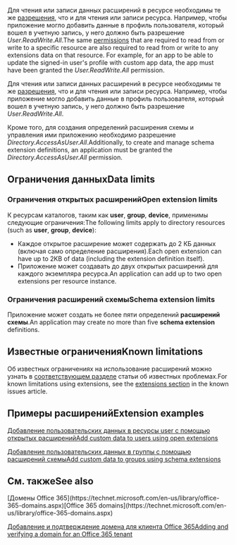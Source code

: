 <span data-ttu-id="bb5ad-p116">Для чтения или записи данных расширений в ресурсе необходимы те же [разрешения](./permissions_reference.md), что и для чтения или записи ресурса. Например, чтобы приложение могло добавить данные в профиль пользователя, который вошел в учетную запись, у него должно быть разрешение *User.ReadWrite.All*.</span><span class="sxs-lookup"><span data-stu-id="bb5ad-p116">The same [permissions](./permissions_reference.md) that are required to read from or write to a specific resource are also required to read from or write to any extensions data on that resource.  For example, for an app to be able to update the signed-in user's profile with custom app data, the app must have been granted the *User.ReadWrite.All* permission.</span></span>

Для чтения или записи данных расширений в ресурсе необходимы те же [разрешения](./permissions_reference.md), что и для чтения или записи ресурса. Например, чтобы приложение могло добавить данные в профиль пользователя, который вошел в учетную запись, у него должно быть разрешение *User.ReadWrite.All*.

<span data-ttu-id="bb5ad-229">Кроме того, для создания определений расширения схемы и управления ими приложению необходимо разрешение *Directory.AccessAsUser.All*.</span><span class="sxs-lookup"><span data-stu-id="bb5ad-229">Additionally, to create and manage schema extension definitions, an application must be granted the *Directory.AccessAsUser.All* permission.</span></span>

## <span data-ttu-id="bb5ad-230">Ограничения данных</span><span class="sxs-lookup"><span data-stu-id="bb5ad-230">Data limits</span></span>
<a id="data-limits" class="xliff"></a>

### <span data-ttu-id="bb5ad-231">Ограничения открытых расширений</span><span class="sxs-lookup"><span data-stu-id="bb5ad-231">Open extension limits</span></span>
<a id="open-extension-limits" class="xliff"></a>
<span data-ttu-id="bb5ad-232">К ресурсам каталогов, таким как **user**, **group**, **device**, применимы следующие ограничения:</span><span class="sxs-lookup"><span data-stu-id="bb5ad-232">The following limits apply to directory resources (such as **user**, **group**, **device**):</span></span>

- <span data-ttu-id="bb5ad-233">Каждое открытое расширение может содержать до 2 КБ данных (включая само определение расширения).</span><span class="sxs-lookup"><span data-stu-id="bb5ad-233">Each open extension can have up to 2KB of data (including the extension definition itself).</span></span>
- <span data-ttu-id="bb5ad-234">Приложение может создавать до двух открытых расширений для каждого экземпляра ресурса.</span><span class="sxs-lookup"><span data-stu-id="bb5ad-234">An application can add up to two open extensions per resource instance.</span></span>

### <span data-ttu-id="bb5ad-235">Ограничения расширений схемы</span><span class="sxs-lookup"><span data-stu-id="bb5ad-235">Schema extension limits</span></span>
<a id="schema-extension-limits" class="xliff"></a>
<span data-ttu-id="bb5ad-236">Приложение может создать не более пяти определений **расширений схемы**.</span><span class="sxs-lookup"><span data-stu-id="bb5ad-236">An application may create no more than five **schema extension** definitions.</span></span>

## <span data-ttu-id="bb5ad-237">Известные ограничения</span><span class="sxs-lookup"><span data-stu-id="bb5ad-237">Known limitations</span></span>
<a id="known-limitations" class="xliff"></a>

<span data-ttu-id="bb5ad-238">Об известных ограничениях на использование расширений можно узнать в [соответствующем разделе](known_issues.md#extensions) статьи об известных проблемах.</span><span class="sxs-lookup"><span data-stu-id="bb5ad-238">For known limitations using extensions, see the [extensions section](known_issues.md#extensions) in the known issues article.</span></span>

## <span data-ttu-id="bb5ad-239">Примеры расширений</span><span class="sxs-lookup"><span data-stu-id="bb5ad-239">Extension examples</span></span>
<a id="extension-examples" class="xliff"></a>

[<span data-ttu-id="bb5ad-240">Добавление пользовательских данных в ресурсы user с помощью открытых расширений</span><span class="sxs-lookup"><span data-stu-id="bb5ad-240">Add custom data to users using open extensions</span></span>](extensibility_open_users.md)

[<span data-ttu-id="bb5ad-241">Добавление пользовательских данных в группы с помощью расширений схемы</span><span class="sxs-lookup"><span data-stu-id="bb5ad-241">Add custom data to groups using schema extensions</span></span>](extensibility_schema_groups.md)

## <span data-ttu-id="bb5ad-242">См. также</span><span class="sxs-lookup"><span data-stu-id="bb5ad-242">See also</span></span>
<a id="see-also" class="xliff"></a>

<span data-ttu-id="bb5ad-243">
  [Домены Office 365](https://technet.microsoft.com/en-us/library/office-365-domains.aspx)</span><span class="sxs-lookup"><span data-stu-id="bb5ad-243">[Office 365 domains](https://technet.microsoft.com/en-us/library/office-365-domains.aspx)</span></span>

[<span data-ttu-id="bb5ad-244">Добавление и подтверждение домена для клиента Office 365</span><span class="sxs-lookup"><span data-stu-id="bb5ad-244">Adding and verifying a domain for an Office 365 tenant</span></span>](http://office365support.ca/adding-and-verifying-a-domain-for-the-new-office-365/)
